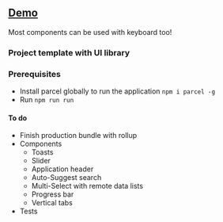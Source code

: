 ## [Demo](http://mendrik.github.io/preact-easy-state)

Most components can be used with keyboard too!

### Project template with UI library

### Prerequisites

- Install parcel globally to run the application `npm i parcel -g`
- Run `npm run run`

#### To do

- Finish production bundle with rollup
- Components
  - Toasts
  - Slider
  - Application header
  - Auto-Suggest search
  - Multi-Select with remote data lists
  - Progress bar
  - Vertical tabs
- Tests
